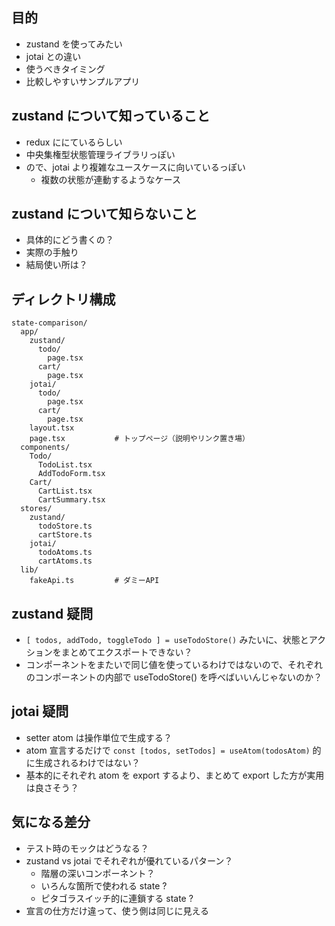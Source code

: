 ## 目的
- zustand を使ってみたい
- jotai との違い
- 使うべきタイミング
- 比較しやすいサンプルアプリ

## zustand について知っていること
- redux ににているらしい
- 中央集権型状態管理ライブラリっぽい
- ので、jotai より複雑なユースケースに向いているっぽい
  - 複数の状態が連動するようなケース

## zustand について知らないこと
- 具体的にどう書くの？
- 実際の手触り
- 結局使い所は？

## ディレクトリ構成 
```
state-comparison/
  app/
    zustand/
      todo/
        page.tsx
      cart/
        page.tsx
    jotai/
      todo/
        page.tsx
      cart/
        page.tsx
    layout.tsx
    page.tsx           # トップページ（説明やリンク置き場）
  components/
    Todo/
      TodoList.tsx
      AddTodoForm.tsx
    Cart/
      CartList.tsx
      CartSummary.tsx
  stores/
    zustand/
      todoStore.ts
      cartStore.ts
    jotai/
      todoAtoms.ts
      cartAtoms.ts
  lib/
    fakeApi.ts         # ダミーAPI

```

## zustand 疑問
- `[ todos, addTodo, toggleTodo ] = useTodoStore()` みたいに、状態とアクションをまとめてエクスポートできない？
- コンポーネントをまたいで同じ値を使っているわけではないので、それぞれのコンポーネントの内部で useTodoStore() を呼べばいいんじゃないのか？

## jotai 疑問
- setter atom は操作単位で生成する？
- atom 宣言するだけで `const [todos, setTodos] = useAtom(todosAtom)` 的に生成されるわけではない？
- 基本的にそれぞれ atom を export するより、まとめて export した方が実用は良さそう？

## 気になる差分
- テスト時のモックはどうなる？
- zustand vs jotai でそれぞれが優れているパターン？
  - 階層の深いコンポーネント？
  - いろんな箇所で使われる state ?
  - ピタゴラスイッチ的に連鎖する state ?
- 宣言の仕方だけ違って、使う側は同じに見える
